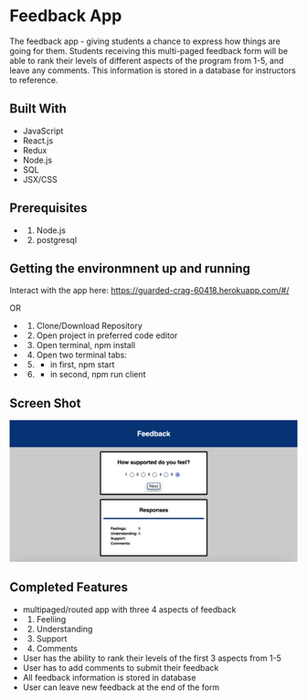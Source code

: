 # Feedback App
The feedback app - giving students a chance to express how things are going for them. Students receiving this multi-paged feedback form will be able to rank their levels of different aspects of the program from 1-5, and leave any comments. This information is stored in a database for instructors to reference. 

## Built With
- JavaScript
- React.js
- Redux 
- Node.js
- SQL 
- JSX/CSS

## Prerequisites
- 1) Node.js 
- 2) postgresql 

## Getting the environmnent up and running 

Interact with the app here: 
https://guarded-crag-60418.herokuapp.com/#/

OR 

- 1) Clone/Download Repository 
- 2) Open project in preferred code editor
- 3) Open terminal, npm install 
- 4) Open two terminal tabs:
- 5) - in first, npm start
- 6) - in second, npm run client

## Screen Shot
![screenshot](public/images/screenshot2.png)

## Completed Features
- multipaged/routed app with three 4 aspects of feedback 
- 1) Feeliing
- 2) Understanding 
- 3) Support 
- 4) Comments 
- User has the ability to rank their levels of the first 3 aspects from 1-5
- User has to add comments to submit their feedback 
- All feedback information is stored in database 
- User can leave new feedback at the end of the form 